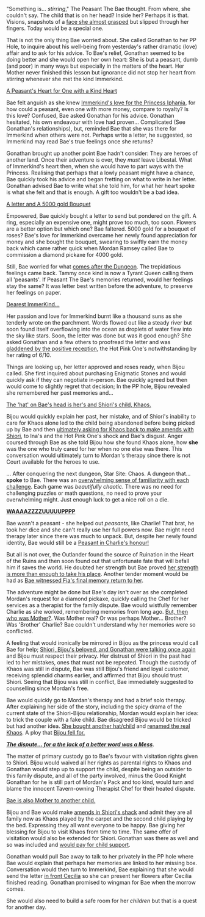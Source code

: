 "Something is... *stirring*," The Peasant The Bae thought. From where, she couldn't say. The child that is on her head? Inside her? Perhaps it is that. Visions, snapshots of a [face she almost grasped](https://youtu.be/L7rBGepFrXA?t=824) but slipped through her fingers. Today would be a special one.

That is not the only thing Bae worried about. She called Gonathan to her PP Hole, to inquire about his well-being from yesterday's rather dramatic (love) affair and to ask for his advice. To Bae's relief, Gonathan seemed to be doing better and she would open her own heart: She is but a peasant, dumb (and poor) in many ways but especially in the matters of the heart. Her Mother never finished this lesson but ignorance did not stop her heart from stirring whenever she met the kind Immerkind. 

[A Peasant's Heart for One with a Kind Heart](#embed:https://youtu.be/L7rBGepFrXA?t=1318)

Bae felt anguish as she knew [Immerkind's love for the Princess Iphania](https://youtu.be/L7rBGepFrXA?t=1388), for how could a peasant, even one with more money, compare to royalty? Is this love?  Confused, Bae asked Gonathan for his advice. Gonathan hesitated, his own endeavour with love had proven... Complicated (See Gonathan's relationships), but, reminded Bae that she was there for Immerkind when others were not. Perhaps write a letter, he suggested, so Immerkind may read Bae's true feelings once she returns?

Gonathan brought up another point Bae hadn't consider: They are heroes of another land. Once their adventure is over, they *must* leave Libestal. What of Immerkind's heart then, when she would have to part ways with the Princess. Realising that perhaps that a lowly peasant might have a chance, Bae quickly took his advice and began fretting on what to write in her letter. Gonathan advised Bae to write what she told him, for what her heart spoke is what she felt and that is enough. A gift too wouldn't be a bad idea.

[A letter and A 5000 gold Bouquet](#embed:https://youtu.be/L7rBGepFrXA?t=1762)

Empowered, Bae quickly bought a letter to send but pondered on the gift. A ring, especially an expensive one, might prove too much, too soon. Flowers are a better option but which one? Bae faltered. 5000 gold for a bouquet of roses? Bae's love for Immerkind overcame her newly found appreciation for money and she bought the bouquet, swearing to swiftly earn the money back which came rather quick when Mordan Ramsey called Bae to commission a diamond pickaxe for 4000 gold.

Still, Bae worried for what [comes after the Dungeon](https://youtu.be/L7rBGepFrXA?t=2262). The trepidatious feelings came back. Tammy once kind is now a Tyrant Queen calling them all 'peasants'. If Peasant The Bae's memories returned, would her feelings stay the same? It was letter best written before the adventure, to preserve her feelings on paper.

[Dearest ImmerKind...](#embed:https://youtu.be/L7rBGepFrXA?t=2543)

Her passion and love for Immerkind burnt like a thousand suns as she tenderly wrote on the parchment. Words flowed out like a steady river but soon found itself overflowing into the ocean as droplets of water flew into the sky like stars. Soon, the letter was done but was it good enough? She asked Gonathan and a few others to proofread the letter and was [gladdened by the positive reception](https://youtu.be/L7rBGepFrXA?t=3130), the Hot Pink One's notwithstanding by her rating of 6/10. 

Things are looking up, her letter approved and roses ready, when Bijou called. She first inquired about purchasing Enigmatic Stones and would quickly ask if they can negotiate in-person. Bae quickly agreed but then would come to slightly regret that decision; In the PP hole, Bijou revealed she remembered her past memories and... 

[The 'hat' on Bae's head is her's and Shiori's child, Khaos.](#embed:https://youtu.be/L7rBGepFrXA?t=3580)

Bijou would quickly explain her past, her mistake, and of Shiori's inability to care for Khaos alone led to the child being abandoned before being picked up by Bae and then [ultimately asking for Khaos back to make amends with Shiori](https://youtu.be/L7rBGepFrXA?t=3620), to Ina's and the Hot Pink One's shock and Bae's disgust. Anger coursed through Bae as she told Bijou how she found Khaos alone, how **she** was the one who truly cared for her when no one else was there. This conversation would ultimately turn to Mordan's therapy since there is not Court available for the heroes to use.

... After conquering the next dungeon, Star Site: Chaos. A dungeon that... **spoke** to Bae. There was an [overwhelming sense of familiarity with each challenge](https://youtu.be/L7rBGepFrXA?t=4434). Each game was *beautifully chaotic*. There was no need for challenging puzzles or math questions, no need to prove your overwhelming might. Just enough luck to get a nice roll on a die.

[**WAAAAZZZZUUUUUPPPP**](#embed:https://www.youtube.com/watch?v=aSFZwinYaaU)

Bae wasn't a peasant - she helped out *peasants*, like Charlie! That brat, he took her dice and she can't really use her full powers now. Bae might need therapy later since there was much to unpack. But, despite her newly found identity, Bae would still be a [Peasant in Charlie's honour!](https://youtu.be/L7rBGepFrXA?t=5680) 

But all is not over, the Outlander found the source of Ruination in the Heart of the Ruins and then soon found out that unfortunate fate that will befall him if saves the world. He doubted her strength but Bae proved [her strength is more than enough to take his place](https://youtu.be/L7rBGepFrXA?t=6108). Another tender moment would be had as [Bae witnessed Fia's final memory return to her](https://youtu.be/L7rBGepFrXA?t=6316).

The adventure might be done but Bae's day isn't over as she completed Mordan's request for a diamond pickaxe, quickly calling the Chef for her services as a therapist for the family dispute. Bae would wistfully remember Charlie as she worked, remembering memories from long ago. [But, then who was Mother?](https://youtu.be/L7rBGepFrXA?t=6505). Was Mother real? Or was perhaps Mother... Brother? Was 'Brother' Charlie? Bae couldn't understand why her memories were so conflicted.

A feeling that would ironically be mirrored in Bijou as the princess would call Bae for help; [Shiori, Bijou's beloved, and Gonathan were talking once again](https://youtu.be/L7rBGepFrXA?t=10880) and Bijou must respect their privacy. Her distrust of Shiori in the past had led to her mistakes, ones that must not be repeated. Though the custody of Khaos was still in dispute, Bae was still Bijou's friend and loyal customer, receiving splendid charms earlier, and affirmed that Bijou should trust Shiori. Seeing that Bijou was still in conflict, Bae immediately suggested to counselling since Mordan's free.

Bae would quickly go to Mordan's therapy and had a brief solo therapy. After explaining her side of the story, including the spicy drama of the current state of the Shiori-Bijou relationship, Mordan would explain her idea: to trick the couple with a fake child. Bae disagreed Bijou would be tricked but had another idea. [She bought another hat/child](https://youtu.be/L7rBGepFrXA?t=11383) and [renamed the real Khaos](https://youtu.be/L7rBGepFrXA?t=11464). A ploy that [Bijou fell for.](https://youtu.be/L7rBGepFrXA?t=12085)

[***The dispute... for a the lack of a better word was a Mess***](https://youtu.be/L7rBGepFrXA?t=11850). 

The matter of primary custody go to Bae's favour with visitation rights given to Shiori. Bijou would waived all her rights as parental rights to Khaos and Gonathan would step up to support the child, despite being an outsider to this family dispute, and all of the party involved, minus the Good Knight Gonathan for he is still part of Mordan's Pack and too kind, would turn and blame the innocent Tavern-owning Therapist Chef for their heated dispute.

[Bae is also Mother to another child.](#embed:https://youtu.be/L7rBGepFrXA?t=13027)

Bijou and Bae would make [amends in Shiori's shack](https://youtu.be/L7rBGepFrXA?t=13039) and admit they are all family now as Khaos played by the carpet and the second child playing by the bed. Expressing they all want everyone to be happy. Bae giving her blessing for Bijou to visit Khaos from time to time. The same offer of visitation would also be extended for Shiori. Gonathan was there as well and so was included and [would pay for child support](https://youtu.be/L7rBGepFrXA?t=13387).

Gonathan would pull Bae away to talk to her privately in the PP hole where Bae would explain that perhaps her memories are linked to her missing box. Conversation would then turn to Immerkind, Bae explaining that she would send the letter [in front Cecilia](https://youtu.be/L7rBGepFrXA?t=13807) so she can present her flowers after Cecilia finished reading. Gonathan promised to wingman for Bae when the morrow comes.

She would also need to build a safe room for her *children* but that is a quest for another day.